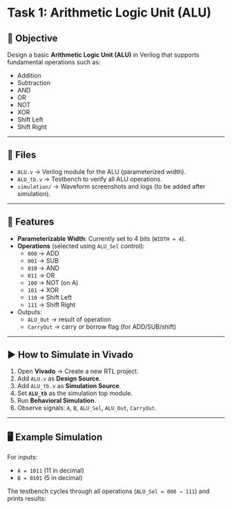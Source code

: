 # Task 1: Arithmetic Logic Unit (ALU)

## 📌 Objective
Design a basic **Arithmetic Logic Unit (ALU)** in Verilog that supports fundamental operations such as:
- Addition
- Subtraction
- AND
- OR
- NOT
- XOR
- Shift Left
- Shift Right

---

## 📂 Files
- `ALU.v` → Verilog module for the ALU (parameterized width).
- `ALU_tb.v` → Testbench to verify all ALU operations.
- `simulation/` → Waveform screenshots and logs (to be added after simulation).

---

## 🔧 Features
- **Parameterizable Width**: Currently set to 4 bits (`WIDTH = 4`).
- **Operations** (selected using `ALU_Sel` control):
  - `000` → ADD
  - `001` → SUB
  - `010` → AND
  - `011` → OR
  - `100` → NOT (on A)
  - `101` → XOR
  - `110` → Shift Left
  - `111` → Shift Right
- Outputs:
  - `ALU_Out` → result of operation
  - `CarryOut` → carry or borrow flag (for ADD/SUB/shift)

---

## ▶️ How to Simulate in Vivado
1. Open **Vivado** → Create a new RTL project.
2. Add `ALU.v` as **Design Source**.
3. Add `ALU_tb.v` as **Simulation Source**.
4. Set **`ALU_tb`** as the simulation top module.
5. Run **Behavioral Simulation**.
6. Observe signals: `A`, `B`, `ALU_Sel`, `ALU_Out`, `CarryOut`.

---

## 🖥️ Example Simulation
For inputs:
- `A = 1011` (11 in decimal)
- `B = 0101` (5 in decimal)

The testbench cycles through all operations (`ALU_Sel = 000 → 111`) and prints results:

